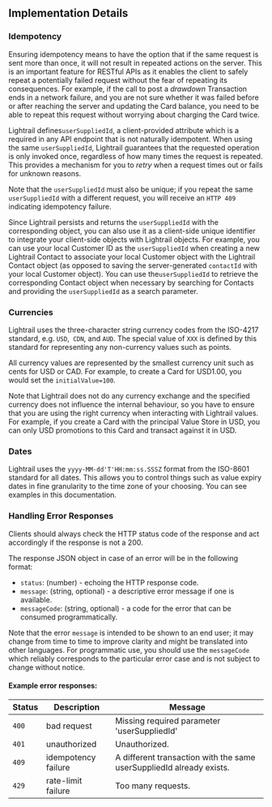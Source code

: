 ## Implementation Details

### Idempotency 

Ensuring idempotency means to have the option that if the same request is sent more than once, it will not result in repeated actions on the server. This is an important feature for RESTful APIs as it enables the client to safely repeat a potentially failed request without the fear of repeating its consequences. For example, if the call to post a _drawdown_ Transaction ends in a network failure, and you are not sure whether it was failed before or after reaching the server and updating the Card balance, you need to be able to repeat this request without worrying about charging the Card twice.

Lightrail defines`userSuppliedId`, a client-provided attribute which is a required in any API endpoint that is not naturally idempotent. When using the same `userSuppliedId`, Lightrail guarantees that the requested operation is only invoked once, regardless of how many times the request is repeated. This provides a mechanism for you to _retry_ when a request times out or fails for unknown reasons. 

Note that the `userSuppliedId` must also be unique; if you repeat the same `userSuppliedId` with a different request, you will receive an `HTTP 409` indicating idempotency failure. 

Since Lightrail persists and returns the `userSuppliedId` with the corresponding object, you can also use it as a client-side unique identifier to integrate your client-side objects with Lightrail objects. For example, you can use your local Customer ID as the `userSuppliedId` when creating a new Lightrail Contact to associate your local Customer object with the Lightrail Contact object (as opposed to saving the server-generated `contactId` with your local Customer object). You can use the`userSuppliedId` to retrieve the corresponding Contact object when necessary by searching for Contacts and providing the `userSuppliedId` as a search parameter. 

### Currencies 
Lightrail uses the three-character string currency codes from the ISO-4217 standard, e.g. `USD`,` CDN`, and `AUD`. The special value of `XXX` is defined by this standard for representing any non-currency values such as points.

All currency values are represented by the smallest currency unit such as cents for USD or CAD. For example, to create a Card for USD1.00, you would set the `initialValue=100`.

Note that Lightrail does not do any currency exchange and the specified currency does not influence the internal behaviour, so you have to ensure that you are using the right currency when interacting with Lightrail values. For example, if you create a Card with the principal Value Store in USD, you can only USD promotions to this Card and transact against it in USD.

### Dates
Lightrail uses the `yyyy-MM-dd'T'HH:mm:ss.SSSZ` format from the ISO-8601 standard for all dates. This allows you to control things such as value expiry dates in fine granularity to the time zone of your choosing. You can see examples in this documentation. 

### Handling Error Responses

Clients should always check the HTTP status code of the response and act accordingly if the response is not a 200.

The response JSON object in case of an error will be in the following format:
- `status`: (number) - echoing the HTTP response code.    
- `message`: (string, optional) - a descriptive error message if one is available. 
- `messageCode`: (string, optional) - a code for the error that can be consumed programmatically.

Note that the error `message` is intended to be shown to an end user; it may change from time to time to improve clarity and might be translated into other languages. For programmatic use, you should use the `messageCode` which reliably corresponds to the particular error case and is not subject to change without notice.

#### Example error responses:
| Status | Description         | Message                                  |
| :----- | ------------------- | ---------------------------------------- |
| `400`  | bad request         | Missing required parameter 'userSuppliedId' |
| `401`  | unauthorized        | Unauthorized.                            |
| `409`  | idempotency failure | A different transaction with the same userSuppliedId already exists. |
| `429`  | rate-limit failure  | Too many requests.                       |
